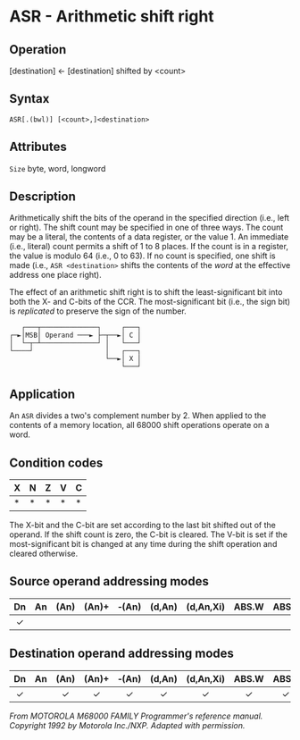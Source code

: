 # ASR - Arithmetic shift right

## Operation
[destination] ← [destination] shifted by \<count\>

## Syntax
```assembly
ASR[.(bwl)] [<count>,]<destination>
```

## Attributes
`Size` byte, word, longword

## Description
Arithmetically shift the bits of the operand in the specified direction (i.e., left or right). The shift count may be specified in one of three ways. The count may be a literal, the contents of a data register, or the value 1. An immediate (i.e., literal) count permits a shift of 1 to 8 places. If the count is in a register, the value is modulo 64 (i.e., 0 to 63). If no count is specified, one shift is made (i.e., `ASR <destination>` shifts the contents of the *word* at the effective address one place right).

The effect of an arithmetic shift right is to shift the least-significant bit into both the X- and C-bits of the CCR. The most-significant bit (i.e., the sign bit) is *replicated* to preserve the sign of the number.

```ascii
   ┌───┬──────────────┐     ┌───┐
┌─►│MSB│ Operand ───► ├─┬──►│ C │
│  └─┬─┴──────────────┘ │   └───┘
└────┘                  │   ┌───┐
                        └──►│ X │
                            └───┘
```

## Application
An `ASR` divides a two's complement number by 2. When applied to the contents of a memory location, all 68000 shift operations operate on a word.

## Condition codes
|X|N|Z|V|C|
|--|--|--|--|--|
|*|*|*|*|*|

The X-bit and the C-bit are set according to the last bit shifted out of the operand. If the shift count is zero, the C-bit is cleared. The V-bit is set if the most-significant bit is changed at any time during the shift operation and cleared otherwise.

## Source operand addressing modes
|Dn|An|(An)|(An)+|&#x2011;(An)|(d,An)|(d,An,Xi)|ABS.W|ABS.L|(d,PC)|(d,PC,Xn)|imm|
|:-:|:-:|:-:|:-:|:-:|:-:|:-:|:-:|:-:|:-:|:-:|:-:|
|✓|||||||||||✓|

## Destination operand addressing modes
|Dn|An|(An)|(An)+|&#x2011;(An)|(d,An)|(d,An,Xi)|ABS.W|ABS.L|(d,PC)|(d,PC,Xn)|imm|
|:-:|:-:|:-:|:-:|:-:|:-:|:-:|:-:|:-:|:-:|:-:|:-:|
|✓||✓|✓|✓|✓|✓|✓|✓||||

*From MOTOROLA M68000 FAMILY Programmer's reference manual. Copyright 1992 by Motorola Inc./NXP. Adapted with permission.*